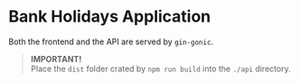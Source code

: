 # Bank Holidays Application

Both the frontend and the API are served by `gin-gonic`.

> **IMPORTANT!**  
> Place the `dist` folder crated by `npm run build` into the `./api` directory.
